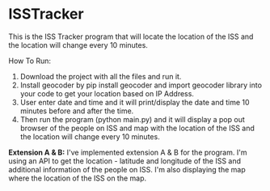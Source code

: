 # ISSTracker

This is the ISS Tracker program that will locate the location of the ISS and the location will change every 10 minutes.

How To Run:
1. Download the project with all the files and run it.
2. Install geocoder by pip install geocoder and import geocoder library into your code to get your location based on IP Address.
3. User enter date and time and it will print/display the date and time 10 minutes before and after the time.
4. Then run the program (python main.py) and it will display a pop out browser of the people on ISS and map with the location of the ISS and the location will change every 10 minutes.

**Extension A & B:**
I've implemented extension A & B for the program. I'm using an API to get the location - latitude and longitude of the ISS and additional information of the people on ISS.
I'm also displaying the map where the location of the ISS on the map.
